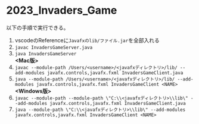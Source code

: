 # 2023_Invaders_Game

以下の手順で実行できる。
1. vscodeのReferenceに`Javafxのlib/ファイル.jar`を全部入れる
4. `javac InvadersGameServer.java`
5. `java InvadersGameServer`\
**<Mac版>**
6. `javac --module-path /Users/<username>/<javafxディレクトリ>/lib/ --add-modules javafx.controls,javafx.fxml InvadersGameClient.java`
7. `java --module-path /Users/<username>/<javafxディレクトリ>/lib/ --add-modules javafx.controls,javafx.fxml InvadersGameClient <NAME>`\
**<Windows版>**
6. `javac --module-path --module-path \"C:\\<javafxディレクトリ>\\lib\" --add-modules javafx.controls,javafx.fxml InvadersGameClient.java`
7. `java --module-path \"C:\\<javafxディレクトリ>\\lib\" --add-modules javafx.controls,javafx.fxml InvadersGameClient <NAME>`
